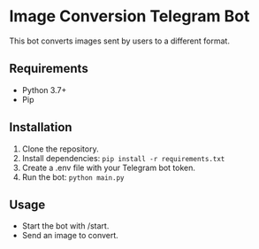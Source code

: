    # Image Conversion Telegram Bot

   This bot converts images sent by users to a different format.

   ## Requirements

   - Python 3.7+
   - Pip

   ## Installation

   1. Clone the repository.
   2. Install dependencies: `pip install -r requirements.txt`
   3. Create a .env file with your Telegram bot token.
   4. Run the bot: `python main.py`

   ## Usage

   - Start the bot with /start.
   - Send an image to convert.
   
